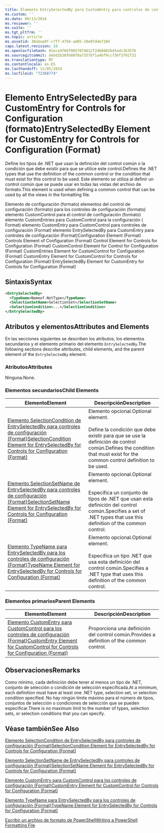 ```yaml
---
title: Elemento EntrySelectedBy para CustomEntry para controles de configuración (Format) | Microsoft Docs
ms.custom: ''
ms.date: 09/13/2016
ms.reviewer: ''
ms.suite: ''
ms.tgt_pltfrm: ''
ms.topic: article
ms.assetid: 30abae8f-c7f7-479d-ad85-19e07ddef204
caps.latest.revision: 10
ms.openlocfilehash: 81eca4f66f0057074612f2d60482b45adc36357b
ms.sourcegitcommit: debd2b38fb8070a7357bf1a4bf9cc736f3702f31
ms.translationtype: MT
ms.contentlocale: es-ES
ms.lasthandoff: 12/05/2019
ms.locfileid: "72368774"
---
```

# <a name="entryselectedby-element-for-customentry-for-controls-for-configuration-format"></a><span data-ttu-id="f250e-102">Elemento EntrySelectedBy para CustomEntry for Controls for Configuration (formato)</span><span class="sxs-lookup"><span data-stu-id="f250e-102">EntrySelectedBy Element for CustomEntry for Controls for Configuration (Format)</span></span>

<span data-ttu-id="f250e-103">Define los tipos de .NET que usan la definición del control común o la condición que debe existir para que se utilice este control.</span><span class="sxs-lookup"><span data-stu-id="f250e-103">Defines the .NET types that use the definition of the common control or the condition that must exist for this control to be used.</span></span> <span data-ttu-id="f250e-104">Este elemento se utiliza al definir un control común que se puede usar en todas las vistas del archivo de formato.</span><span class="sxs-lookup"><span data-stu-id="f250e-104">This element is used when defining a common control that can be used by all the views in the formatting file.</span></span>

<span data-ttu-id="f250e-105">Elemento de configuración (formato) elementos del control de configuración (formato) para los controles de configuración (formato) elemento CustomControl para el control de configuración (formato) elemento CustomEntries para CustomControl para la configuración ( Format) elemento CustomEntry para CustomControl para controles de configuración (Format) elemento EntrySelectedBy para CustomEntry para controles de configuración (Format)</span><span class="sxs-lookup"><span data-stu-id="f250e-105">Configuration Element (Format) Controls Element of Configuration (Format) Control Element for Controls for Configuration (Format) CustomControl Element for Control for Configuration (Format) CustomEntries Element for CustomControl for Configuration (Format) CustomEntry Element for CustomControl for Controls for Configuration (Format) EntrySelectedBy Element for CustomEntry for Controls for Configuration (Format)</span></span>

## <a name="syntax"></a><span data-ttu-id="f250e-106">Sintaxis</span><span class="sxs-lookup"><span data-stu-id="f250e-106">Syntax</span></span>

```xml
<EntrySelectedBy>
  <TypeName>Nameof.NetType</TypeName>
  <SelectionSetName>SelectionSet</SelectionSetName>
  <SelectionCondition>...</SelectionCondition>
</EntrySelectedBy>
```

## <a name="attributes-and-elements"></a><span data-ttu-id="f250e-107">Atributos y elementos</span><span class="sxs-lookup"><span data-stu-id="f250e-107">Attributes and Elements</span></span>

<span data-ttu-id="f250e-108">En las secciones siguientes se describen los atributos, los elementos secundarios y el elemento primario del elemento `EntrySelectedBy`.</span><span class="sxs-lookup"><span data-stu-id="f250e-108">The following sections describe attributes, child elements, and the parent element of the `EntrySelectedBy` element.</span></span>

### <a name="attributes"></a><span data-ttu-id="f250e-109">Atributos</span><span class="sxs-lookup"><span data-stu-id="f250e-109">Attributes</span></span>

<span data-ttu-id="f250e-110">Ninguna.</span><span class="sxs-lookup"><span data-stu-id="f250e-110">None.</span></span>

### <a name="child-elements"></a><span data-ttu-id="f250e-111">Elementos secundarios</span><span class="sxs-lookup"><span data-stu-id="f250e-111">Child Elements</span></span>

|<span data-ttu-id="f250e-112">Elemento</span><span class="sxs-lookup"><span data-stu-id="f250e-112">Element</span></span>|<span data-ttu-id="f250e-113">Descripción</span><span class="sxs-lookup"><span data-stu-id="f250e-113">Description</span></span>|
|-------------|-----------------|
|[<span data-ttu-id="f250e-114">Elemento SelectionCondition de EntrySelectedBy para controles de configuración (Format)</span><span class="sxs-lookup"><span data-stu-id="f250e-114">SelectionCondition Element for EntrySelectedBy for Controls for Configuration (Format)</span></span>](./selectioncondition-element-for-entryselectedby-for-controls-for-configuration-format.md)|<span data-ttu-id="f250e-115">Elemento opcional.</span><span class="sxs-lookup"><span data-stu-id="f250e-115">Optional element.</span></span><br /><br /> <span data-ttu-id="f250e-116">Define la condición que debe existir para que se use la definición de control común.</span><span class="sxs-lookup"><span data-stu-id="f250e-116">Defines the condition that must exist for the common control definition to be used.</span></span>|
|[<span data-ttu-id="f250e-117">Elemento SelectionSetName de EntrySelectedBy para controles de configuración (Format)</span><span class="sxs-lookup"><span data-stu-id="f250e-117">SelectionSetName Element for EntrySelectedBy for Controls for Configuration (Format)</span></span>](./selectionsetname-element-for-selectioncondition-for-controls-for-configuration-format.md)|<span data-ttu-id="f250e-118">Elemento opcional.</span><span class="sxs-lookup"><span data-stu-id="f250e-118">Optional element.</span></span><br /><br /> <span data-ttu-id="f250e-119">Especifica un conjunto de tipos de .NET que usan esta definición del control común.</span><span class="sxs-lookup"><span data-stu-id="f250e-119">Specifies a set of .NET types that use this definition of the common control.</span></span>|
|[<span data-ttu-id="f250e-120">Elemento TypeName para EntrySelectedBy para los controles de configuración (Format)</span><span class="sxs-lookup"><span data-stu-id="f250e-120">TypeName Element for EntrySelectedBy for Controls for Configuration (Format)</span></span>](./typename-element-for-entryselectedby-for-controls-for-configuration-format.md)|<span data-ttu-id="f250e-121">Elemento opcional.</span><span class="sxs-lookup"><span data-stu-id="f250e-121">Optional element.</span></span><br /><br /> <span data-ttu-id="f250e-122">Especifica un tipo .NET que usa esta definición del control común.</span><span class="sxs-lookup"><span data-stu-id="f250e-122">Specifies a .NET type that uses this definition of the common control.</span></span>|

### <a name="parent-elements"></a><span data-ttu-id="f250e-123">Elementos primarios</span><span class="sxs-lookup"><span data-stu-id="f250e-123">Parent Elements</span></span>

|<span data-ttu-id="f250e-124">Elemento</span><span class="sxs-lookup"><span data-stu-id="f250e-124">Element</span></span>|<span data-ttu-id="f250e-125">Descripción</span><span class="sxs-lookup"><span data-stu-id="f250e-125">Description</span></span>|
|-------------|-----------------|
|[<span data-ttu-id="f250e-126">Elemento CustomEntry para CustomControl para los controles de configuración (Format)</span><span class="sxs-lookup"><span data-stu-id="f250e-126">CustomEntry Element for CustomControl for Controls for Configuration (Format)</span></span>](./customentry-element-for-customcontrol-for-controls-for-configuration-format.md)|<span data-ttu-id="f250e-127">Proporciona una definición del control común.</span><span class="sxs-lookup"><span data-stu-id="f250e-127">Provides a definition of the common control.</span></span>|

## <a name="remarks"></a><span data-ttu-id="f250e-128">Observaciones</span><span class="sxs-lookup"><span data-stu-id="f250e-128">Remarks</span></span>

<span data-ttu-id="f250e-129">Como mínimo, cada definición debe tener al menos un tipo de .NET, conjunto de selección o condición de selección especificada.</span><span class="sxs-lookup"><span data-stu-id="f250e-129">At a minimum, each definition must have at least one .NET type, selection set, or selection condition specified.</span></span> <span data-ttu-id="f250e-130">No hay ningún límite máximo para el número de tipos, conjuntos de selección o condiciones de selección que se pueden especificar.</span><span class="sxs-lookup"><span data-stu-id="f250e-130">There is no maximum limit to the number of types, selection sets, or selection conditions that you can specify.</span></span>

## <a name="see-also"></a><span data-ttu-id="f250e-131">Véase también</span><span class="sxs-lookup"><span data-stu-id="f250e-131">See Also</span></span>

[<span data-ttu-id="f250e-132">Elemento SelectionCondition de EntrySelectedBy para controles de configuración (Format)</span><span class="sxs-lookup"><span data-stu-id="f250e-132">SelectionCondition Element for EntrySelectedBy for Controls for Configuration (Format)</span></span>](./selectioncondition-element-for-entryselectedby-for-controls-for-configuration-format.md)

[<span data-ttu-id="f250e-133">Elemento SelectionSetName de EntrySelectedBy para controles de configuración (Format)</span><span class="sxs-lookup"><span data-stu-id="f250e-133">SelectionSetName Element for EntrySelectedBy for Controls for Configuration (Format)</span></span>](./selectionsetname-element-for-selectioncondition-for-controls-for-configuration-format.md)

[<span data-ttu-id="f250e-134">Elemento CustomEntry para CustomControl para los controles de configuración (Format)</span><span class="sxs-lookup"><span data-stu-id="f250e-134">CustomEntry Element for CustomControl for Controls for Configuration (Format)</span></span>](./customentry-element-for-customcontrol-for-controls-for-configuration-format.md)

[<span data-ttu-id="f250e-135">Elemento TypeName para EntrySelectedBy para los controles de configuración (Format)</span><span class="sxs-lookup"><span data-stu-id="f250e-135">TypeName Element for EntrySelectedBy for Controls for Configuration (Format)</span></span>](./typename-element-for-selectioncondition-for-controls-for-configuration-format.md)

[<span data-ttu-id="f250e-136">Escribir un archivo de formato de PowerShell</span><span class="sxs-lookup"><span data-stu-id="f250e-136">Writing a PowerShell Formatting File</span></span>](./writing-a-powershell-formatting-file.md)

